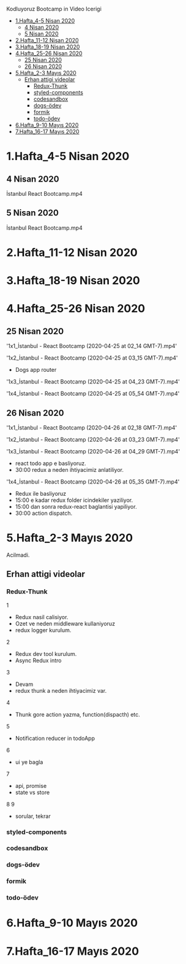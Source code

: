 Kodluyoruz Bootcamp in Video Icerigi

<!-- vim-markdown-toc GFM -->

-   [1.Hafta_4-5 Nisan 2020](#1hafta_4-5-nisan-2020)
    -   [4 Nisan 2020](#4-nisan-2020)
    -   [5 Nisan 2020](#5-nisan-2020)
-   [2.Hafta_11-12 Nisan 2020](#2hafta_11-12-nisan-2020)
-   [3.Hafta_18-19 Nisan 2020](#3hafta_18-19-nisan-2020)
-   [4.Hafta_25-26 Nisan 2020](#4hafta_25-26-nisan-2020)
    -   [25 Nisan 2020](#25-nisan-2020)
    -   [26 Nisan 2020](#26-nisan-2020)
-   [5.Hafta_2-3 Mayıs 2020](#5hafta_2-3-mays-2020)
    -   [Erhan attigi videolar](#erhan-attigi-videolar)
        -   [Redux-Thunk](#redux-thunk)
        -   [styled-components](#styled-components)
        -   [codesandbox](#codesandbox)
        -   [dogs-ödev](#dogs-ödev)
        -   [formik](#formik)
        -   [todo-ödev](#todo-ödev)
-   [6.Hafta_9-10 Mayıs 2020](#6hafta_9-10-mays-2020)
-   [7.Hafta_16-17 Mayıs 2020](#7hafta_16-17-mays-2020)

<!-- vim-markdown-toc -->

# 1.Hafta_4-5 Nisan 2020

## 4 Nisan 2020

İstanbul React Bootcamp.mp4

## 5 Nisan 2020

İstanbul React Bootcamp.mp4

# 2.Hafta_11-12 Nisan 2020

# 3.Hafta_18-19 Nisan 2020

# 4.Hafta_25-26 Nisan 2020

## 25 Nisan 2020

'1x1_İstanbul - React Bootcamp (2020-04-25 at 02_14 GMT-7).mp4'

'1x2_İstanbul - React Bootcamp (2020-04-25 at 03_15 GMT-7).mp4'

-   Dogs app router

'1x3_İstanbul - React Bootcamp (2020-04-25 at 04_23 GMT-7).mp4'

'1x4_İstanbul - React Bootcamp (2020-04-25 at 05_54 GMT-7).mp4'

## 26 Nisan 2020

'1x1_İstanbul - React Bootcamp (2020-04-26 at 02_18 GMT-7).mp4'

'1x2_İstanbul - React Bootcamp (2020-04-26 at 03_23 GMT-7).mp4'

'1x3_İstanbul - React Bootcamp (2020-04-26 at 04_29 GMT-7).mp4'

-   react todo app e basliyoruz.
-   30:00 redux a neden ihtiyacimiz anlatiliyor.

'1x4_İstanbul - React Bootcamp (2020-04-26 at 05_35 GMT-7).mp4'

-   Redux ile basliyoruz
-   15:00 e kadar redux folder icindekiler yaziliyor.
-   15:00 dan sonra redux-react baglantisi yapiliyor.
-   30:00 action dispatch.

# 5.Hafta_2-3 Mayıs 2020

Acilmadi.

## Erhan attigi videolar

### Redux-Thunk

1

-   Redux nasil calisiyor.
-   Ozet ve neden middleware kullaniyoruz
-   redux logger kurulum.

2

-   Redux dev tool kurulum.
-   Async Redux intro

3

-   Devam
-   redux thunk a neden ihtiyacimiz var.

4

-   Thunk gore action yazma, function(dispacth) etc.

5

-   Notification reducer in todoApp

6

-   ui ye bagla

7

-   api, promise
-   state vs store

8 9

-   sorular, tekrar

### styled-components

### codesandbox

### dogs-ödev

### formik

### todo-ödev

# 6.Hafta_9-10 Mayıs 2020

# 7.Hafta_16-17 Mayıs 2020
